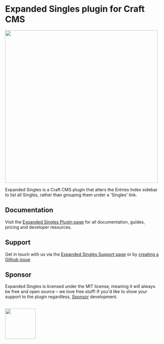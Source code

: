 # Expanded Singles plugin for Craft CMS
<img width="500" src="https://verbb.imgix.net/plugins/expanded-singles/expanded-singles-social-card.png?v=4">

Expanded Singles is a Craft CMS plugin that alters the Entries Index sidebar to list all Singles, rather than grouping them under a 'Singles' link.

## Documentation
Visit the [Expanded Singles Plugin page](https://verbb.io/craft-plugins/expanded-singles) for all documentation, guides, pricing and developer resources.

## Support
Get in touch with us via the [Expanded Singles Support page](https://verbb.io/craft-plugins/expanded-singles/support) or by [creating a Github issue](https://github.com/verbb/expanded-singles/issues)

## Sponsor
Expanded Singles is licensed under the MIT license, meaning it will always be free and open source – we love free stuff! If you'd like to show your support to the plugin regardless, [Sponsor](https://github.com/sponsors/verbb) development.

<h2></h2>

<a href="https://verbb.io" target="_blank">
    <img width="100" src="https://verbb.io/assets/img/verbb-pill.svg">
</a>

